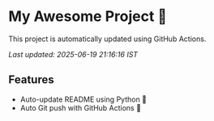 # My Awesome Project 🚀

This project is automatically updated using GitHub Actions.

_Last updated: 2025-06-19 21:16:16 IST_

## Features
- Auto-update README using Python 🐍
- Auto Git push with GitHub Actions 🤖
